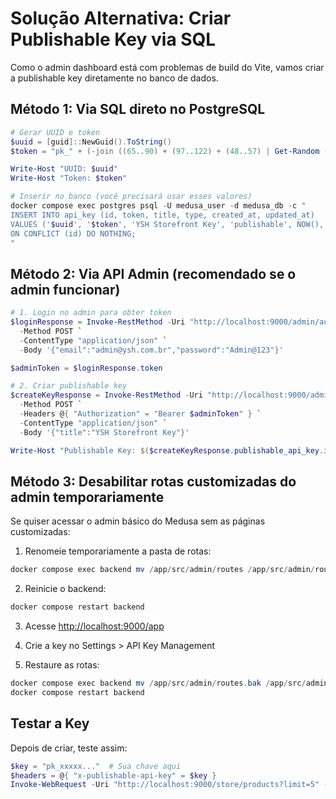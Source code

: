# Solução Alternativa: Criar Publishable Key via SQL

Como o admin dashboard está com problemas de build do Vite, vamos criar a publishable key diretamente no banco de dados.

## Método 1: Via SQL direto no PostgreSQL

```powershell
# Gerar UUID e token
$uuid = [guid]::NewGuid().ToString()
$token = "pk_" + (-join ((65..90) + (97..122) + (48..57) | Get-Random -Count 32 | ForEach-Object {[char]$_}))

Write-Host "UUID: $uuid"
Write-Host "Token: $token"

# Inserir no banco (você precisará usar esses valores)
docker compose exec postgres psql -U medusa_user -d medusa_db -c "
INSERT INTO api_key (id, token, title, type, created_at, updated_at) 
VALUES ('$uuid', '$token', 'YSH Storefront Key', 'publishable', NOW(), NOW())
ON CONFLICT (id) DO NOTHING;
"
```

## Método 2: Via API Admin (recomendado se o admin funcionar)

```powershell
# 1. Login no admin para obter token
$loginResponse = Invoke-RestMethod -Uri "http://localhost:9000/admin/auth/user" `
  -Method POST `
  -ContentType "application/json" `
  -Body '{"email":"admin@ysh.com.br","password":"Admin@123"}'

$adminToken = $loginResponse.token

# 2. Criar publishable key
$createKeyResponse = Invoke-RestMethod -Uri "http://localhost:9000/admin/publishable-api-keys" `
  -Method POST `
  -Headers @{ "Authorization" = "Bearer $adminToken" } `
  -ContentType "application/json" `
  -Body '{"title":"YSH Storefront Key"}'

Write-Host "Publishable Key: $($createKeyResponse.publishable_api_key.id)"
```

## Método 3: Desabilitar rotas customizadas do admin temporariamente

Se quiser acessar o admin básico do Medusa sem as páginas customizadas:

1. Renomeie temporariamente a pasta de rotas:

```powershell
docker compose exec backend mv /app/src/admin/routes /app/src/admin/routes.bak
```

2. Reinicie o backend:

```powershell
docker compose restart backend
```

3. Acesse <http://localhost:9000/app>

4. Crie a key no Settings > API Key Management

5. Restaure as rotas:

```powershell
docker compose exec backend mv /app/src/admin/routes.bak /app/src/admin/routes
docker compose restart backend
```

## Testar a Key

Depois de criar, teste assim:

```powershell
$key = "pk_xxxxx..."  # Sua chave aqui
$headers = @{ "x-publishable-api-key" = $key }
Invoke-WebRequest -Uri "http://localhost:9000/store/products?limit=5" -Headers $headers
```
